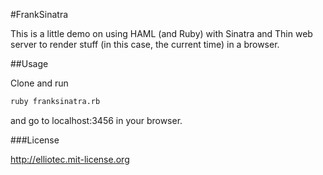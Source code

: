 #FrankSinatra

This is a little demo on using HAML (and Ruby) with Sinatra and Thin web server to render stuff (in this case, the current time) in a browser.

##Usage

Clone and run 

```bash
ruby franksinatra.rb
```

and go to localhost:3456 in your browser.

###License

http://elliotec.mit-license.org
